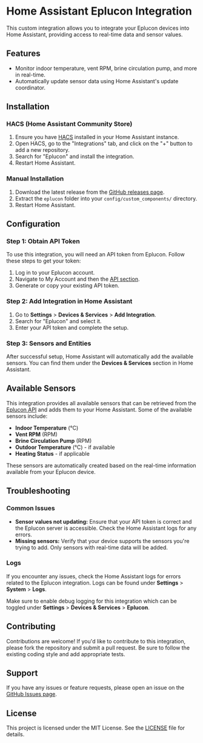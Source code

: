 # Home Assistant Eplucon Integration

This custom integration allows you to integrate your Eplucon devices into Home Assistant, providing access to real-time data and sensor values.

## Features

- Monitor indoor temperature, vent RPM, brine circulation pump, and more in real-time.
- Automatically update sensor data using Home Assistant's update coordinator.

## Installation

### HACS (Home Assistant Community Store)

1. Ensure you have [HACS](https://hacs.xyz/) installed in your Home Assistant instance.
2. Open HACS, go to the "Integrations" tab, and click on the "+" button to add a new repository.
3. Search for "Eplucon" and install the integration.
4. Restart Home Assistant.

### Manual Installation

1. Download the latest release from the [GitHub releases page](https://github.com/koenhendriks/ha-eplucon/releases).
2. Extract the `eplucon` folder into your `config/custom_components/` directory.
3. Restart Home Assistant.

## Configuration

### Step 1: Obtain API Token

To use this integration, you will need an API token from Eplucon. Follow these steps to get your token:

1. Log in to your Eplucon account.
2. Navigate to My Account and then the [API section](https://portaal.eplucon.nl/account/api_tokens).
3. Generate or copy your existing API token.

### Step 2: Add Integration in Home Assistant

1. Go to **Settings** > **Devices & Services** > **Add Integration**.
2. Search for "Eplucon" and select it.
3. Enter your API token and complete the setup.

### Step 3: Sensors and Entities

After successful setup, Home Assistant will automatically add the available sensors. You can find them under the **Devices & Services** section in Home Assistant.

## Available Sensors

This integration provides all available sensors that can be retrieved from the [Eplucon API](https://portaal.eplucon.nl/docs/api#/) and adds them to your Home Assistant. Some of the available sensors include:

- **Indoor Temperature** (°C)
- **Vent RPM** (RPM)
- **Brine Circulation Pump** (RPM)
- **Outdoor Temperature** (°C) - if available
- **Heating Status** - if applicable

These sensors are automatically created based on the real-time information available from your Eplucon device.

## Troubleshooting

### Common Issues

- **Sensor values not updating:** Ensure that your API token is correct and the Eplucon server is accessible. Check the Home Assistant logs for any errors.
- **Missing sensors:** Verify that your device supports the sensors you're trying to add. Only sensors with real-time data will be added.

### Logs

If you encounter any issues, check the Home Assistant logs for errors related to the Eplucon integration. Logs can be found under **Settings** > **System** > **Logs**.

Make sure to enable debug logging for this integration which can be toggled under **Settings** > **Devices & Services** > **Eplucon**.

## Contributing

Contributions are welcome! If you'd like to contribute to this integration, please fork the repository and submit a pull request. Be sure to follow the existing coding style and add appropriate tests.

## Support

If you have any issues or feature requests, please open an issue on the [GitHub Issues page](https://github.com/your-repo/eplucon/issues).

## License

This project is licensed under the MIT License. See the [LICENSE](LICENSE) file for details.
